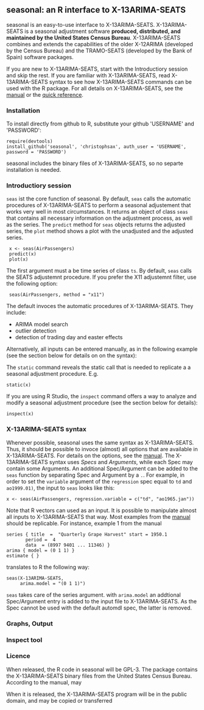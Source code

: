 seasonal: an R interface to X-13ARIMA-SEATS
-------------------------------------------

seasonal is an easy-to-use interface to X-13ARIMA-SEATS. X-13ARIMA-SEATS is a seasonal adjustment software **produced, distributed, and maintained by the United States Census Bureau**. X-13ARIMA-SEATS combines and extends the capabilities of the older X-12ARIMA (developed by the Census Bureau) and the TRAMO-SEATS (developed by the Bank of Spain) software packages. 

If you are new to X-13ARIMA-SEATS, start with the Introductiory session and skip the rest. If you are familiar with X-13ARIMA-SEATS, read X-13ARIMA-SEATS syntax to see how X-13ARIMA-SEATS commands can be used with the R package. For all details on X-13ARIMA-SEATS, see the [manual][manual] or the [quick reference][qref].


### Installation

To install directly from github to R, substitute your github 'USERNAME' and 'PASSWORD':

    require(devtools)
    install_github('seasonal', 'christophsax', auth_user = 'USERNAME', password = 'PASSWORD')
    
seasonal includes the binary files of X-13ARIMA-SEATS, so no separte installation is needed.


### Introductiory session

`seas` ist the core function of seasonal. By default, `seas` calls the automatic procedures of X-13ARIMA-SEATS to perform a seasonal adjustement that works very well in most circumstances. It returns an object of class `seas` that contains all necessary information on the adjustment process, as well as the series. The `predict` method for `seas` objects returns the adjusted series, the `plot` method shows a plot with the unadjusted and the adjusted series. 

     x <- seas(AirPassengers)
     predict(x)
     plot(x)
     
The first argument must a be time series of class `ts`. By default, `seas` calls the SEATS adjustemnt procedure. If you prefer the X11 adjustemnt filter, use the following option:

     seas(AirPassengers, method = "x11")
     
The default invoces the automatic procedures of X-13ARIMA-SEATS. They include:
  - ARIMA model search
  - outlier detection
  - detection of trading day and easter effects

Alternatively, all inputs can be entered manually, as in the following example (see the section below for details on on the syntax):

The `static` command reveals the static call that is needed to replicate a a seasonal adjustment procedure. E.g.

    static(x)
    
If you are using R Studio, the `inspect` command offers a way to analyze and modify a seasonal adjustment procedure (see the section below for details):

    inspect(x)


### X-13ARIMA-SEATS syntax

Whenever possible, seasonal uses the same syntax as X-13ARIMA-SEATS. Thus, it should be possible to invoce (almost) all options that are available in X-13ARIMA-SEATS. For details on the options, see the [manual][manual]. The X-13ARIMA-SEATS syntax uses *Specs* and *Arguments*, while each Spec may contain some Arguments. An additional Spec/Argument can be added to the `seas` function by separating Spec and Argument by a `.`. For example, in order to set the `variable` argument of the `regression` spec equal to `td` and `ao1999.01)`, the input to `seas` looks like this:

    x <- seas(AirPassengers, regression.variable = c("td", "ao1965.jan"))
   
Note that R vectors can used as an input. It is possible to manipulate almost all inputs to X-13ARIMA-SEATS that way. Most examples from the [manual][manual] should be replicable. For instance, example 1 from the manual

    series { title  =  "Quarterly Grape Harvest" start = 1950.1
           period =  4
           data  = (8997 9401 ... 11346) }
    arima { model = (0 1 1) }
    estimate { }

translates to R the following way:

    seas(X-13ARIMA-SEATS,
         arima.model = "(0 1 1)")
    
`seas` takes care of the series argument. with `arima.model` an addtional Spec/Argument entry is added to the input file to X-13ARIMA-SEATS. As the Spec cannot be used with the default automdl spec, the latter is removed.


### Graphs, Output



### Inspect tool



### Licence

When released, the R code in seasonal will be GPL-3. The package contains the X-13ARIMA-SEATS binary files from the United States Census Bureau. According to the manual, may

When it is released, the X-13ARIMA-SEATS program will be in the public domain, and may be copied or transferred

[manual]: http://www.census.gov/ts/x13as/docX13AS.pdf "Reference Manual"

[qref]: http://www.census.gov/ts/x13as/pc/qrefX13ASpc.pdf "Quick Reference"

